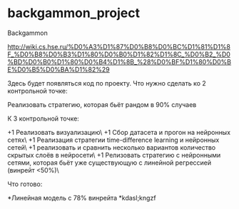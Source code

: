 # backgammon_project
Backgammon

http://wiki.cs.hse.ru/%D0%A3%D1%87%D0%B8%D0%BC%D1%81%D1%8F_%D0%B8%D0%B3%D1%80%D0%B0%D1%82%D1%8C_%D0%B2_%D0%BD%D0%B0%D1%80%D0%B4%D1%8B_%28%D0%BF%D1%80%D0%BE%D0%B5%D0%BA%D1%82%29

Здесь будет появляться код по проекту. Что нужно сделать ко 2 контрольной точке:

Реализовать стратегию, которая бьёт рандом в 90% случаев

К 3 контрольной точке:

+1 Реализовать визуализацию\\
+1 Сбор датасета и прогон на нейронных сетях\\
+1 Реализация стратегии time-difference learning и нейронных сетей\\
+1 реализовать и сравнить несколько вариантов количество скрытых слоёв в нейросети\\
+1 Релизовать стратегию с нейронными сетями, которая бьёт уже существующую с линейной регрессией (винрейт <50%)\\

Что готово:

*Линейная модель с 78% винрейта
*kdasl;kngzf
